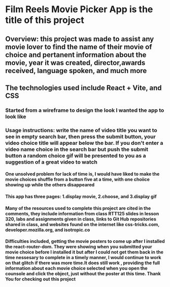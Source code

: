 # Film Reels Movie Picker App is the title of this project
## Overview: this project was made to assist any movie lover to find the name of their movie of choice and pertanent information about the movie, year it was created, director,awards received, language spoken, and much more
## The technologies used include React + Vite, and CSS
### Started from a wireframe to design the look I wanted the app to look like
### Usage instructions: write the name of video title you want to see in empty search bar, then press the submit button, your video choice title will appear below the bar. If you don't enter a video name choice in the search bar but push the submit button a random choice gif will be presented to you as a suggestion of a great video to watch
#### One unsolved problem for lack of time is, I would have liked to make the movie choices shuffle from a button five at a time, with one choiice showing up while the others disappeared
#### This app has three pages: 1.display movie, 2.choose, and 3.display gif
#### Many of the resources used to complete this project are cited in the comments, they include information from class RTT125 slides in lesson 320, labs and assignments given in class, links to Git Hub repositories shared in class, and websites found on the internet like css-tricks.com, developer.mozilla.org, and isotropic.co
#### Difficulties included, getting the movie posters to come up after I installed the react-router-dom. They were showing when you submitted your movie choice before I installed it but after I could not get them back in the time nessesary to complete in a timely manner, I would continue to work on that glitch if there was more time.It does still work , providing the full information about each movie choice selected when you open the counsole and click the object, just without the poster at this time. Thank You for checking out this project